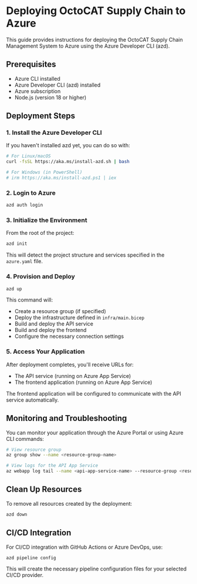 # Deploying OctoCAT Supply Chain to Azure

This guide provides instructions for deploying the OctoCAT Supply Chain Management System to Azure using the Azure Developer CLI (azd).

## Prerequisites

- Azure CLI installed
- Azure Developer CLI (azd) installed
- Azure subscription
- Node.js (version 18 or higher)

## Deployment Steps

### 1. Install the Azure Developer CLI

If you haven't installed azd yet, you can do so with:

```bash
# For Linux/macOS
curl -fsSL https://aka.ms/install-azd.sh | bash

# For Windows (in PowerShell)
# irm https://aka.ms/install-azd.ps1 | iex
```

### 2. Login to Azure

```bash
azd auth login
```

### 3. Initialize the Environment

From the root of the project:

```bash
azd init
```

This will detect the project structure and services specified in the `azure.yaml` file.

### 4. Provision and Deploy

```bash
azd up
```

This command will:
- Create a resource group (if specified)
- Deploy the infrastructure defined in `infra/main.bicep`
- Build and deploy the API service 
- Build and deploy the frontend
- Configure the necessary connection settings

### 5. Access Your Application

After deployment completes, you'll receive URLs for:
- The API service (running on Azure App Service)
- The frontend application (running on Azure App Service)

The frontend application will be configured to communicate with the API service automatically.

## Monitoring and Troubleshooting

You can monitor your application through the Azure Portal or using Azure CLI commands:

```bash
# View resource group
az group show --name <resource-group-name>

# View logs for the API App Service
az webapp log tail --name <api-app-service-name> --resource-group <resource-group-name>
```

## Clean Up Resources

To remove all resources created by the deployment:

```bash
azd down
```

## CI/CD Integration

For CI/CD integration with GitHub Actions or Azure DevOps, use:

```bash
azd pipeline config
```

This will create the necessary pipeline configuration files for your selected CI/CD provider.
